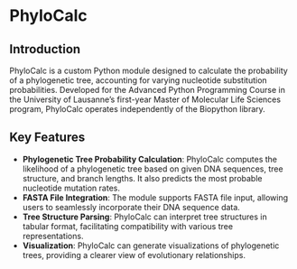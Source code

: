 # PhyloCalc

## Introduction
PhyloCalc is a custom Python module designed to calculate the probability of a phylogenetic tree, accounting for varying nucleotide substitution probabilities. Developed for the Advanced Python Programming Course in the University of Lausanne’s first-year Master of Molecular Life Sciences program, PhyloCalc operates independently of the Biopython library.

## Key Features
- **Phylogenetic Tree Probability Calculation**: PhyloCalc computes the likelihood of a phylogenetic tree based on given DNA sequences, tree structure, and branch lengths. It also predicts the most probable nucleotide mutation rates.
- **FASTA File Integration**: The module supports FASTA file input, allowing users to seamlessly incorporate their DNA sequence data.
- **Tree Structure Parsing**: PhyloCalc can interpret tree structures in tabular format, facilitating compatibility with various tree representations.
- **Visualization**: PhyloCalc can generate visualizations of phylogenetic trees, providing a clearer view of evolutionary relationships.
